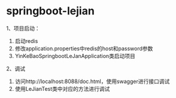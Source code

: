 # springboot-lejian
1、项目启动：

  1. 启动redis
  2. 修改application.properties中redis的host和password参数
  3. YinKeBaoSpringbootLeJanApplication类启动项目

2、调试
    
  1. 访问http://localhost:8088/doc.html，使用swagger进行接口调试
  2. 使用LeJianTest类中对应的方法进行调试
